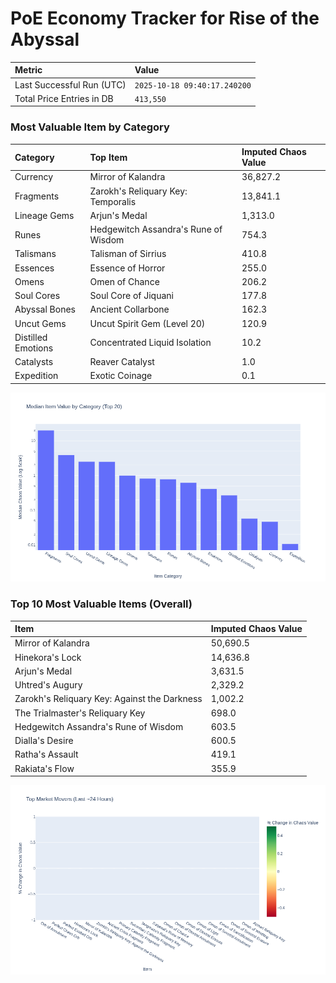 # PoE Economy Tracker for Rise of the Abyssal

<!-- START_MAINTENANCE -->
| Metric | Value |
|:---|:---|
| Last Successful Run (UTC) | `2025-10-18 09:40:17.240200` |
| Total Price Entries in DB | `413,550` |

<!-- END_MAINTENANCE -->

<!-- START_DATAFRAME_DEBUG -->
<!-- END_DATAFRAME_DEBUG -->

<!-- START_CATEGORY_ANALYSIS -->
### Most Valuable Item by Category
| Category | Top Item | Imputed Chaos Value |
| :--- | :--- | :--- |
| Currency | Mirror of Kalandra | 36,827.2 |
| Fragments | Zarokh's Reliquary Key: Temporalis | 13,841.1 |
| Lineage Gems | Arjun's Medal | 1,313.0 |
| Runes | Hedgewitch Assandra's Rune of Wisdom | 754.3 |
| Talismans | Talisman of Sirrius | 410.8 |
| Essences | Essence of Horror | 255.0 |
| Omens | Omen of Chance | 206.2 |
| Soul Cores | Soul Core of Jiquani | 177.8 |
| Abyssal Bones | Ancient Collarbone | 162.3 |
| Uncut Gems | Uncut Spirit Gem (Level 20) | 120.9 |
| Distilled Emotions | Concentrated Liquid Isolation | 10.2 |
| Catalysts | Reaver Catalyst | 1.0 |
| Expedition | Exotic Coinage | 0.1 |


![Category Analysis Chart](charts/category_analysis.png)
<!-- END_ANALYSIS -->

<!-- START_ANALYSIS -->
### Top 10 Most Valuable Items (Overall)
| Item | Imputed Chaos Value |
| :--- | :--- |
| Mirror of Kalandra | 50,690.5 |
| Hinekora's Lock | 14,636.8 |
| Arjun's Medal | 3,631.5 |
| Uhtred's Augury | 2,329.2 |
| Zarokh's Reliquary Key: Against the Darkness | 1,002.2 |
| The Trialmaster's Reliquary Key | 698.0 |
| Hedgewitch Assandra's Rune of Wisdom | 603.5 |
| Dialla's Desire | 600.5 |
| Ratha's Assault | 419.1 |
| Rakiata's Flow | 355.9 |


![Market Movers Chart](charts/market_movers.png)
<!-- END_ANALYSIS -->
